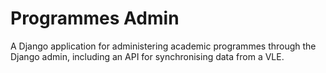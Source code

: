 # Programmes Admin 
A Django application for administering academic programmes through the Django admin, including an API for synchronising data from a VLE.
